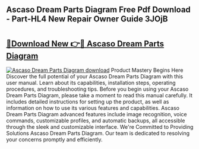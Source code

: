 ## Ascaso Dream Parts Diagram Free Pdf Download - Part-HL4 New Repair Owner Guide 3JOjB

# <h2><a href="http://dfur9fb.blite.top/?on=Ascaso+Dream+Parts+Diagram">🔗Download New 👉🔴 Ascaso Dream Parts Diagram</a></h2>

[![Ascaso Dream Parts Diagram download](https://i.imgur.com/lujVjoI.png)](http://dfur9fb.blite.top/?on=Ascaso+Dream+Parts+Diagram)
Product Mastery Begins Here Discover the full potential of your Ascaso Dream Parts Diagram with this user manual. Learn about its capabilities, installation steps, operating procedures, and troubleshooting tips. Before you begin using your Ascaso Dream Parts Diagram, please take a moment to read this manual carefully. It includes detailed instructions for setting up the product, as well as information on how to use its various features and capabilities. Ascaso Dream Parts Diagram advanced features include image recognition, voice commands, customizable profiles, and automatic backups, all accessible through the sleek and customizable interface. We're Committed to Providing Solutions Ascaso Dream Parts Diagram. Our team is dedicated to resolving your concerns promptly and efficiently.
